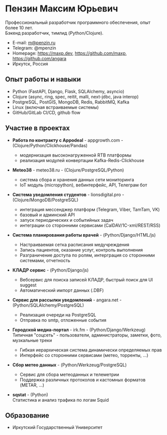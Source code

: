 # Пензин Максим Юрьевич

Профессиональный разработчик программного обеспечения, опыт более 10 лет.  
Бэкенд разработчик, тимлид (Python/Clojure).

- E-mail: m@penzin.ru
- Telegram: @mpenzin
- Homepage: https://maxp.dev, https://github.com/maxp, https://github.com/angara
- Иркутск, Россия


## Опыт работы и навыки

- Python (FastAPI, Django, Flask, SQLAlchemy, asyncio)
- Clojure (async, ring, spec, reitit, malli, next-jdbc, java interop)
- PostgreSQL, PostGIS, MongoDB, Redis, RabbitMQ, Kafka
- Linux (включая встраиваемые системы)
- GitHub/GitLab CI/CD, github flow


## Участие в проектах

- **Работа по контракту с Appodeal** - appgrowth.com - (Clojure/Python/Clickhouse/Pandas)  
  - модернизация высоконагруженной RTB платформы
  - реализация модулей конвертации Kafka-Redis-Clickhouse

- **Meteo38** - meteo38.ru - (Clojure/PostgreSQL/Python)  
  - система сбора и хранения данных сети мониторинга
  - IoT модуль (micropython), вебинтерфейс, API, Телеграм бот

- **Система уведомления студентов** - lionsdigital.pro - (Clojure/MongoDB/PostgreSQL)
  - интеграция мессенджер платформ (Telegram, Viber, TamTam, VK)
  - базовый и админский API
  - запуск периодических и событийных задач
  - интеграции со сторонними сервисами (CalDAV/1С-xml/REST/RSS)

- **Система планирования работы врачей** - (Python/Django/HTML/js)
  - Настраиваемая сетка расписания медучреждения
  - Запись пациентов, оказание услуг, контроль выполнения
  - Разграничение доступа по ролям, интерграция со сторонними системами, отчетность

- **КЛАДР сервис** - (Python/Django/js)  
  - Вебсервис для поиска записей КЛАДР, быстрый поиск для UI suggest
  - Автоматический импорт данных (.DBF)

- **Сервис для рассылки уведомлений** - angara.net - (Python/SQLAlchemy/PostgreSQL)
  - Реализация очереди на PostgreSQL
  - Отправка по smtp, отложенные события

- **Городской медиа-портал** - irk.fm - (Python/Django/Werkzeug)  
  Типичная "соцсеть" - пользователи, администраторы, заметки, фото, музкальные треки
  - Гибкая иерархическая система динамически определяемых прав
  - Интерфейс со сторонними сервисами (метео, торренты, ...)

- **Сбор метео данных** - (Python/Werkzeug/PostgreSQL)
  - Сервис для сбора метеоданных и телеметрии
  - Поддержка различных протоколов и кастомных форматов (METAR, ...)

- **sqstat** - (Python)  
  Статистика и анализ трафика по логам Squid


## Образование

- Иркутский Государственный Университет
